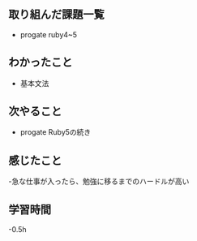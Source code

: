## 取り組んだ課題一覧
   - progate ruby4~5

## わかったこと
   - 基本文法

## 次やること
   - progate Ruby5の続き
  


## 感じたこと
   -急な仕事が入ったら、勉強に移るまでのハードルが高い

## 学習時間
   -0.5h
